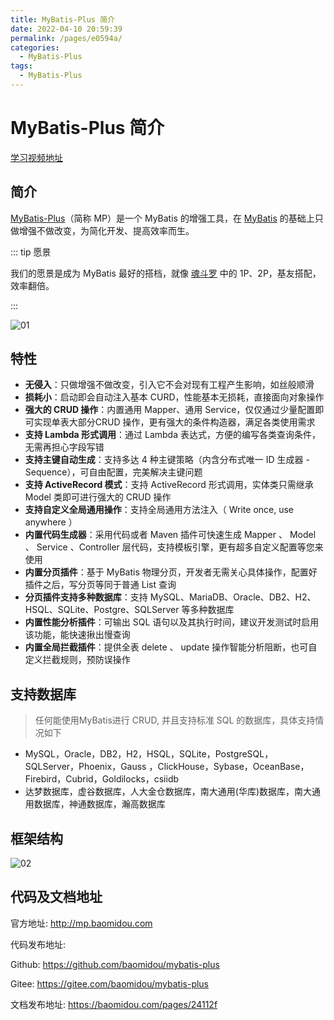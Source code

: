 ```yaml
---
title: MyBatis-Plus 简介
date: 2022-04-10 20:59:39
permalink: /pages/e0594a/
categories:
  - MyBatis-Plus
tags:
  - MyBatis-Plus
---
```

# MyBatis-Plus 简介

[学习视频地址](https://www.bilibili.com/video/BV12R4y157Be?p=1)

## 简介<badge text="MyBatis-Plus(v3.5.1)" />

[MyBatis-Plus](https://github.com/baomidou/mybatis-plus)（简称 MP）是一个 MyBatis 的增强工具，在  [MyBatis](https://www.mybatis.org/mybatis-3/) 的基础上只做增强不做改变，为简化开发、提高效率而生。

::: tip 愿景

我们的愿景是成为 MyBatis 最好的搭档，就像 [魂斗罗](https://baomidou.com/img/contra.jpg) 中的 1P、2P，基友搭配，效率翻倍。

:::

![01](https://cdn.jsdmirror.com//gh/xustudyxu/image-hosting@master/studynotes/MyBatis/Plus-images/01/01.png)

## 特性

+ **无侵入**：只做增强不做改变，引入它不会对现有工程产生影响，如丝般顺滑
+ **损耗小**：启动即会自动注入基本 CURD，性能基本无损耗，直接面向对象操作
+ **强大的 CRUD 操作**：内置通用 Mapper、通用 Service，仅仅通过少量配置即可实现单表大部分CRUD 操作，更有强大的条件构造器，满足各类使用需求
+ **支持 Lambda 形式调用**：通过 Lambda 表达式，方便的编写各类查询条件，无需再担心字段写错
+ **支持主键自动生成**：支持多达 4 种主键策略（内含分布式唯一 ID 生成器 - Sequence），可自由配置，完美解决主键问题
+ **支持 ActiveRecord 模式**：支持 ActiveRecord 形式调用，实体类只需继承 Model 类即可进行强大的 CRUD 操作
+ **支持自定义全局通用操作**：支持全局通用方法注入（ Write once, use anywhere ）
+ **内置代码生成器**：采用代码或者 Maven 插件可快速生成 Mapper 、 Model 、 Service 、Controller 层代码，支持模板引擎，更有超多自定义配置等您来使用
+ **内置分页插件**：基于 MyBatis 物理分页，开发者无需关心具体操作，配置好插件之后，写分页等同于普通 List 查询
+ **分页插件支持多种数据库**：支持 MySQL、MariaDB、Oracle、DB2、H2、HSQL、SQLite、Postgre、SQLServer 等多种数据库
+ **内置性能分析插件**：可输出 SQL 语句以及其执行时间，建议开发测试时启用该功能，能快速揪出慢查询
+ **内置全局拦截插件**：提供全表 delete 、 update 操作智能分析阻断，也可自定义拦截规则，预防误操作

## 支持数据库

> 任何能使用MyBatis进行 CRUD, 并且支持标准 SQL 的数据库，具体支持情况如下

- MySQL，Oracle，DB2，H2，HSQL，SQLite，PostgreSQL，SQLServer，Phoenix，Gauss ，ClickHouse，Sybase，OceanBase，Firebird，Cubrid，Goldilocks，csiidb
- 达梦数据库，虚谷数据库，人大金仓数据库，南大通用(华库)数据库，南大通用数据库，神通数据库，瀚高数据库

## 框架结构

![02](https://cdn.jsdmirror.com//gh/xustudyxu/image-hosting@master/studynotes/MyBatis/Plus-images/01/02.png)

## 代码及文档地址

官方地址: http://mp.baomidou.com

代码发布地址:

Github: https://github.com/baomidou/mybatis-plus

Gitee: https://gitee.com/baomidou/mybatis-plus

文档发布地址: https://baomidou.com/pages/24112f

